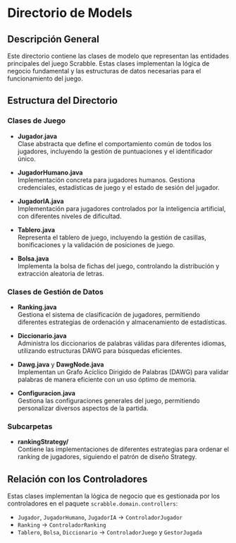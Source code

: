 # Directorio de Models

## Descripción General

Este directorio contiene las clases de modelo que representan las entidades principales del juego Scrabble. Estas clases implementan la lógica de negocio fundamental y las estructuras de datos necesarias para el funcionamiento del juego.

## Estructura del Directorio

### Clases de Juego

- **Jugador.java**  
  Clase abstracta que define el comportamiento común de todos los jugadores, incluyendo la gestión de puntuaciones y el identificador único.

- **JugadorHumano.java**  
  Implementación concreta para jugadores humanos. Gestiona credenciales, estadísticas de juego y el estado de sesión del jugador.

- **JugadorIA.java**  
  Implementación para jugadores controlados por la inteligencia artificial, con diferentes niveles de dificultad.

- **Tablero.java**  
  Representa el tablero de juego, incluyendo la gestión de casillas, bonificaciones y la validación de posiciones de juego.

- **Bolsa.java**  
  Implementa la bolsa de fichas del juego, controlando la distribución y extracción aleatoria de letras.

### Clases de Gestión de Datos

- **Ranking.java**  
  Gestiona el sistema de clasificación de jugadores, permitiendo diferentes estrategias de ordenación y almacenamiento de estadísticas.

- **Diccionario.java**  
  Administra los diccionarios de palabras válidas para diferentes idiomas, utilizando estructuras DAWG para búsquedas eficientes.

- **Dawg.java** y **DawgNode.java**  
  Implementan un Grafo Acíclico Dirigido de Palabras (DAWG) para validar palabras de manera eficiente con un uso óptimo de memoria.

- **Configuracion.java**  
  Gestiona las configuraciones generales del juego, permitiendo personalizar diversos aspectos de la partida.

### Subcarpetas

- **rankingStrategy/**  
  Contiene las implementaciones de diferentes estrategias para ordenar el ranking de jugadores, siguiendo el patrón de diseño Strategy.

## Relación con los Controladores

Estas clases implementan la lógica de negocio que es gestionada por los controladores en el paquete `scrabble.domain.controllers`:

- `Jugador`, `JugadorHumano`, `JugadorIA` → `ControladorJugador`
- `Ranking` → `ControladorRanking`
- `Tablero`, `Bolsa`, `Diccionario` → `ControladorJuego` y `GestorJugada`

